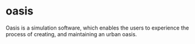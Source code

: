 # oasis
Oasis is a simulation software, which enables the users to experience the process of creating, and maintaining an urban oasis.
